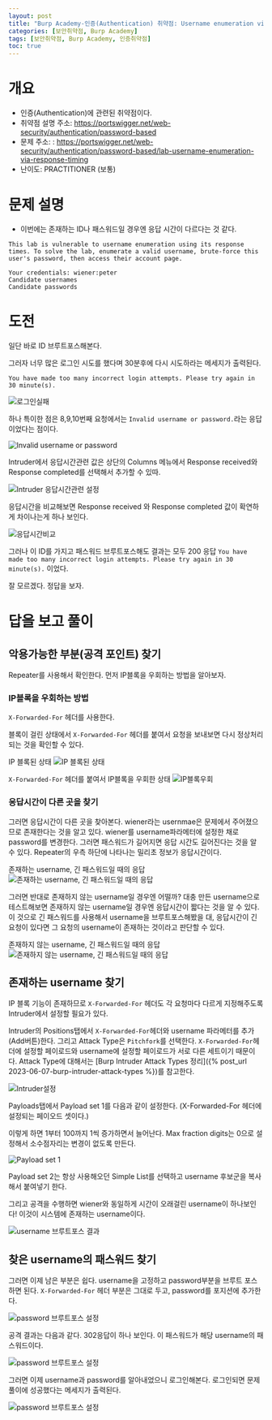 ```yaml
---
layout: post
title: "Burp Academy-인증(Authentication) 취약점: Username enumeration via response timing"
categories: [보안취약점, Burp Academy]
tags: [보안취약점, Burp Academy, 인증취약점]
toc: true
---
```


# 개요
- 인증(Authentication)에 관련된 취약점이다. 
- 취약점 설명 주소: https://portswigger.net/web-security/authentication/password-based
- 문제 주소: : https://portswigger.net/web-security/authentication/password-based/lab-username-enumeration-via-response-timing
- 난이도: PRACTITIONER (보통)


# 문제 설명
- 이번에는 존재하는 ID나 패스워드일 경우엔 응답 시간이 다르다는 것 같다. 

```
This lab is vulnerable to username enumeration using its response times. To solve the lab, enumerate a valid username, brute-force this user's password, then access their account page.

Your credentials: wiener:peter
Candidate usernames
Candidate passwords
```

# 도전

일단 바로 ID 브루트포스해본다. 

그러자 너무 많은 로그인 시도를 했다며 30분후에 다시 시도하라는 메세지가 출력된다. 

`You have made too many incorrect login attempts. Please try again in 30 minute(s).`

![로그인실패](/images/burp-academy-authn-5-1.png)

하나 특이한 점은 8,9,10번째 요청에서는 `Invalid username or password.`라는 응답이었다는 점이다. 

![Invalid username or password](/images/burp-academy-authn-5-2.png)

Intruder에서 응답시간관련 값은 상단의 Columns 메뉴에서 Response received와 Response completed를 선택해서 추가할 수 있따. 

![Intruder 응답시간관련 설정](/images/burp-academy-authn-5-3.png)

응답시간을 비교해보면  Response received 와 Response completed 값이 확연하게 차이나는게 하나 보인다. 

![응답시간비교](/images/burp-academy-authn-5-4.png)

그러나 이 ID를 가지고 패스워드 브루트포스해도 결과는 모두 200 응답 `You have made too many incorrect login attempts. Please try again in 30 minute(s).` 이었다. 

잘 모르겠다. 정답을 보자. 

# 답을 보고 풀이 

## 악용가능한 부분(공격 포인트) 찾기 
Repeater를 사용해서 확인한다. 먼저 IP블록을 우회하는 방법을 알아보자. 

### IP블록을 우회하는 방법
`X-Forwarded-For` 헤더를 사용한다. 

블록이 걸린 상태에서 `X-Forwarded-For` 헤더를 붙여서 요청을 보내보면 다시 정상처리되는 것을 확인할 수 있다. 

IP 블록된 상태 
![IP 블록된 상태](/images/burp-academy-authn-5-5.png)

`X-Forwarded-For` 헤더를 붙여서 IP블록을 우회한 상태 
![IP블록우회](/images/burp-academy-authn-5-6.png)

### 응답시간이 다른 곳을 찾기 
그러면 응답시간이 다른 곳을 찾아본다. wiener라는 usernmae은 문제에서 주어졌으므로 존재한다는 것을 알고 있다. wiener를 username파라메터에 설정한 채로 password를 변경한다. 그러면 패스워드가 길어지면 응답 시간도 길어진다는 것을 알 수 있다. Repeater의 우측 하단에 나타나는 밀리초 정보가 응답시간이다. 

존재하는 username, 긴 패스워드일 때의 응답
![존재하는 username, 긴 패스워드일 때의 응답](/images/burp-academy-authn-5-7.png)

그러면 반대로 존재하지 않는 username일 경우엔 어떨까? 대충 만든 username으로 테스트해보면 존재하지 않는 username일 경우엔 응답시간이 짧다는 것을 알 수 있다. 이 것으로 긴 패스워드를 사용해서 username을 브루트포스해봤을 대, 응답시간이 긴 요청이 있다면 그 요청의 username이 존재하는 것이라고 판단할 수 있다. 

존재하지 않는 username, 긴 패스워드일 때의 응답
![존재하지 않는 username, 긴 패스워드일 때의 응답](/images/burp-academy-authn-5-8.png)

## 존재하는 username 찾기 
IP 블록 기능이 존재하므로 `X-Forwarded-For` 헤더도 각 요청마다 다르게 지정해주도록 Intruder에서 설정할 필요가 있다. 

Intruder의 Positions탭에서  `X-Forwarded-For`헤더와 username 파라메터를 추가(Add버튼)한다. 그리고 Attack Type은 `Pitchfork`를 선택한다. `X-Forwarded-For`헤더에 설정할 페이로드와 username에 설정할 페이로드가 서로 다른 세트이기 때문이다. Attack Type에 대해서는 [Burp Intruder Attack Types 정리]({% post_url 2023-06-07-burp-intruder-attack-types %})를 참고한다. 

![Intruder설정](/images/burp-academy-authn-5-9.png)

Payloads탭에서 Payload set 1를 다음과 같이 설정한다. (X-Forwarded-For 헤더에 설정되는 페이오드 셋이다.)

이렇게 하면 1부터 100까지 1씩 증가하면서 늘어난다. Max fraction digits는 0으로 설정해서 소수점자리는 변경이 없도록 만든다. 

![Payload set 1](/images/burp-academy-authn-5-10.png)

Payload set 2는 항상 사용해오던 Simple List를 선택하고 username 후보군을 복사해서 붙여넣기 한다. 

그리고 공격을 수행하면 wiener와 동일하게 시간이 오래걸린 username이 하나보인다! 이것이 시스템에 존재하는 username이다. 

![username 브루트포스 결과](/images/burp-academy-authn-5-11.png)

## 찾은 username의 패스워드 찾기 
그러면 이제 남은 부분은 쉽다. username을 고정하고 password부분을 브루트 포스하면 된다. `X-Forwarded-For` 헤더 부분은 그대로 두고, password를 포지션에 추가한다. 

![password 브루트포스 설정](/images/burp-academy-authn-5-12.png)


공격 결과는 다음과 같다. 302응답이 하나 보인다. 이 패스워드가 해당 username의 패스워드이다. 

![password 브루트포스 설정](/images/burp-academy-authn-5-13.png)

그러면 이제 username과 password를 알아내었으니 로그인해본다. 로그인되면 문제 풀이에 성공했다는 메세지가 출력된다. 

![password 브루트포스 설정](/images/burp-academy-authn-5-success.png)

